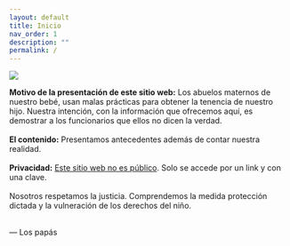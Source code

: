 ```yaml
---
layout: default
title: Inicio
nav_order: 1
description: ""
permalink: /
---
```


<img src="/elianbebe/assets/images/inicio.png" />

<strong>Motivo de la presentación de este sitio web:</strong>
Los abuelos maternos de nuestro bebé, usan malas prácticas para obtener la tenencia de nuestro hijo. Nuestra intención, con la información que ofrecemos aquí, es demostrar a los funcionarios que ellos no dicen la verdad.
<br><br>
<b>El contenido:</b>
Presentamos antecedentes además de contar nuestra realidad.
<br><br>
<b>Privacidad:</b> <u>Este sitio web no es público</u>. Solo se accede por un link y con una clave.
<br><br>
Nosotros respetamos
 la justicia. Comprendemos la medida protección dictada y la vulneración de los derechos del niño.
<br><br>




 — Los papás

